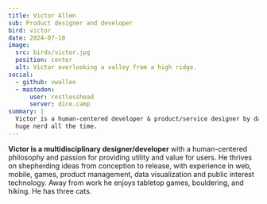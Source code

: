 ```yaml
---
title: Victor Allen
sub: Product designer and developer
bird: victor
date: 2024-07-10
image:
  src: birds/victor.jpg
  position: center
  alt: Victor overlooking a valley from a high ridge.
social:
  - github: vwallen
  - mastodon:
      user: restlesshead
      server: dice.camp
summary: |
  Victor is a human-centered developer & product/service designer by day,
  huge nerd all the time.
---
```


**Victor is a multidisciplinary designer/developer** with a human-centered
philosophy and passion for providing utility and value for users.
He thrives on shepherding ideas from conception to release, with
experience in web, mobile, games, product management, data visualization
and public interest technology.
Away from work he enjoys tabletop games, bouldering, and hiking.
He has three cats.
